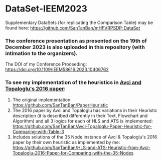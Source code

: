 # DataSet-IEEM2023
Supplementary DataSets (for replicating the Comparison Table) may be found here: https://github.com/SanTanBan/mHFVRPSDP-DataSet

### The conference presentation as presented on the 19th of December 2023 is also uploaded in this repository (with intimation to the organizers).

The DOI of my Conference Proceeding: https://doi.org/10.1109/IEEM58616.2023.10406762

### To see my implementation of the heuristics in [Avci and Topaloglu's 2016 paper](https://doi.org/10.1016/j.eswa.2016.01.038):
1. The original implementation: https://github.com/SanTanBan/PaperHeuristic
2. The 2016 paper by Avci and Topaloglu has variations in their Heuristic description (it is described differently in their Text, Flowchart and Algorithm) and all 3 logics for each of HLS and ATS is implemented: https://github.com/SanTanBan/Avci-Topaloglu-Paper-Heuristic-for-Comparing-with-Table-3
3. Includes solutions of the 35 Node instance of Avci & Topaloglu's 2016 paper by their own heuristic as implemented by me: https://github.com/SanTanBan/HLS-and-ATS-Heuristic-from-Avci-Topaloglu-2016-Paper-for-Comparing-with-the-35-Nodes
